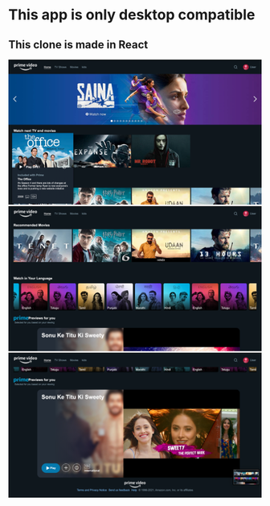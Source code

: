 # This app is only desktop compatible

## This clone is made in React

![plot](./Images/1.png)
![plot](./Images/2.png)
![plot](./Images/3.png)
